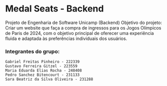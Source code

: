 # Medal Seats - Backend
Projeto de Engenharia de Software Unicamp (Backend)
Objetivo do projeto: Criar um website que faça a compra de ingressos para os Jogos Olímpicos de Paris de 2024, com o objetivo principal de oferecer uma experiência fluida e adaptada às preferências individuais dos usuários.

### Integrantes do grupo:    
    Gabriel Freitas Pinheiro - 222339
    Gustavo Ferreira Gitzel - 223559
    Maria Eduarda Elias Rocha - 248408
    Pedro Sanchez Bitencourt - 231133
    Sara Beatriz da Silva Oliveira - 231288
